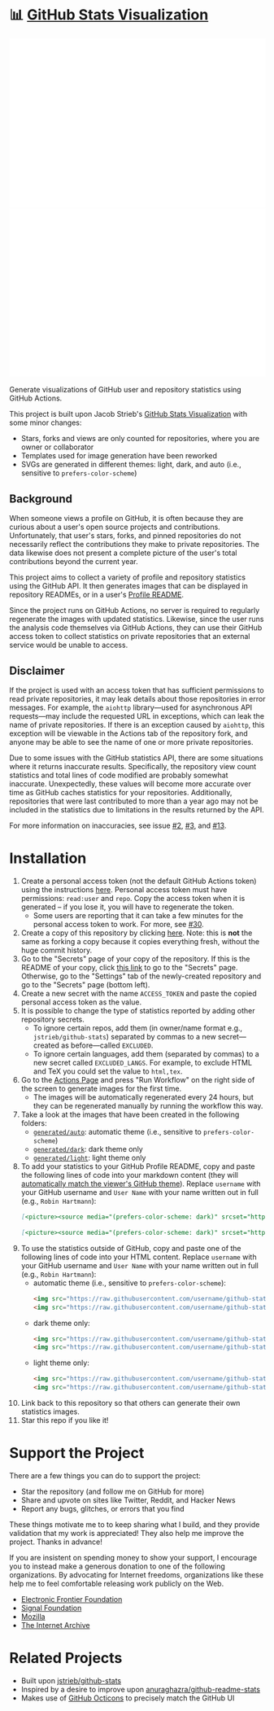 # 📊 [GitHub Stats Visualization][github-stats-orig]

[<picture><source media="(prefers-color-scheme: dark)" srcset="https://raw.githubusercontent.com/robin-hartmann/github-stats/master/generated/dark/overview.svg"><img alt="GitHub Statistics for Robin Hartmann" src="https://raw.githubusercontent.com/robin-hartmann/github-stats/master/generated/light/overview.svg"></picture>][github-stats-custom]
[<picture><source media="(prefers-color-scheme: dark)" srcset="https://raw.githubusercontent.com/robin-hartmann/github-stats/master/generated/dark/languages.svg"><img alt="Languages used by Robin Hartmann" src="https://raw.githubusercontent.com/robin-hartmann/github-stats/master/generated/light/languages.svg"></picture>][github-stats-custom]

Generate visualizations of GitHub user and repository statistics using GitHub
Actions.

This project is built upon Jacob Strieb's [GitHub Stats Visualization][github-stats-orig]
with some minor changes:

- Stars, forks and views are only counted for repositories, where you are owner or collaborator
- Templates used for image generation have been reworked
- SVGs are generated in different themes: light, dark, and auto (i.e., sensitive to `prefers-color-scheme`)

## Background

When someone views a profile on GitHub, it is often because they are curious
about a user's open source projects and contributions. Unfortunately, that
user's stars, forks, and pinned repositories do not necessarily reflect the
contributions they make to private repositories. The data likewise does not
present a complete picture of the user's total contributions beyond the current
year.

This project aims to collect a variety of profile and repository statistics
using the GitHub API. It then generates images that can be displayed in
repository READMEs, or in a user's [Profile
README](https://docs.github.com/en/github/setting-up-and-managing-your-github-profile/managing-your-profile-readme).

Since the project runs on GitHub Actions, no server is required to regularly
regenerate the images with updated statistics. Likewise, since the user runs
the analysis code themselves via GitHub Actions, they can use their GitHub
access token to collect statistics on private repositories that an external
service would be unable to access.

## Disclaimer

If the project is used with an access token that has sufficient permissions to
read private repositories, it may leak details about those repositories in
error messages. For example, the `aiohttp` library—used for asynchronous API
requests—may include the requested URL in exceptions, which can leak the name
of private repositories. If there is an exception caused by `aiohttp`, this
exception will be viewable in the Actions tab of the repository fork, and
anyone may be able to see the name of one or more private repositories.

Due to some issues with the GitHub statistics API, there are some situations
where it returns inaccurate results. Specifically, the repository view count
statistics and total lines of code modified are probably somewhat inaccurate.
Unexpectedly, these values will become more accurate over time as GitHub
caches statistics for your repositories. Additionally, repositories that were
last contributed to more than a year ago may not be included in the statistics
due to limitations in the results returned by the API.

For more information on inaccuracies, see issue
[#2](https://github.com/jstrieb/github-stats/issues/2),
[#3](https://github.com/jstrieb/github-stats/issues/3), and
[#13](https://github.com/jstrieb/github-stats/issues/13).

# Installation

<!-- TODO: Add details and screenshots -->

1. Create a personal access token (not the default GitHub Actions token) using
   the instructions
   [here](https://docs.github.com/en/github/authenticating-to-github/creating-a-personal-access-token).
   Personal access token must have permissions: `read:user` and `repo`. Copy
   the access token when it is generated – if you lose it, you will have to
   regenerate the token.
   - Some users are reporting that it can take a few minutes for the personal
     access token to work. For more, see
     [#30](https://github.com/jstrieb/github-stats/issues/30).
2. Create a copy of this repository by clicking
   [here](https://github.com/robin-hartmann/github-stats/generate). Note: this is
   **not** the same as forking a copy because it copies everything fresh,
   without the huge commit history.
3. Go to the "Secrets" page of your copy of the repository. If this is the
   README of your copy, click [this link](../../settings/secrets/actions) to go
   to the "Secrets" page. Otherwise, go to the "Settings" tab of the
   newly-created repository and go to the "Secrets" page (bottom left).
4. Create a new secret with the name `ACCESS_TOKEN` and paste the copied
   personal access token as the value.
5. It is possible to change the type of statistics reported by adding other
   repository secrets.
   - To ignore certain repos, add them (in owner/name format e.g.,
     `jstrieb/github-stats`) separated by commas to a new secret—created as
     before—called `EXCLUDED`.
   - To ignore certain languages, add them (separated by commas) to a new
     secret called `EXCLUDED_LANGS`. For example, to exclude HTML and TeX you
     could set the value to `html,tex`.
6. Go to the [Actions
   Page](../../actions?query=workflow%3A"Generate+Stats+Images") and press "Run
   Workflow" on the right side of the screen to generate images for the first
   time.
   - The images will be automatically regenerated every 24 hours, but they can
     be regenerated manually by running the workflow this way.
7. Take a look at the images that have been created in the following folders:
   - [`generated/auto`](generated/auto): automatic theme (i.e., sensitive to `prefers-color-scheme`)
   - [`generated/dark`](generated/dark): dark theme only
   - [`generated/light`](generated/light): light theme only
8. To add your statistics to your GitHub Profile README, copy and paste the
   following lines of code into your markdown content
   (they will [automatically match the viewer's GitHub theme](https://docs.github.com/en/get-started/writing-on-github/getting-started-with-writing-and-formatting-on-github/basic-writing-and-formatting-syntax#specifying-the-theme-an-image-is-shown-to)).
   Replace `username` with your GitHub username and `User Name` with
   your name written out in full (e.g., `Robin Hartmann`):
   ```md
   [<picture><source media="(prefers-color-scheme: dark)" srcset="https://raw.githubusercontent.com/username/github-stats/master/generated/dark/overview.svg"><img alt="GitHub Statistics for User Name" src="https://raw.githubusercontent.com/username/github-stats/master/generated/light/overview.svg"></picture>](https://github.com/username/github-stats#readme)
   ```
   ```md
   [<picture><source media="(prefers-color-scheme: dark)" srcset="https://raw.githubusercontent.com/username/github-stats/master/generated/dark/languages.svg"><img alt="Languages used by User Name" src="https://raw.githubusercontent.com/username/github-stats/master/generated/light/languages.svg"></picture>](https://github.com/username/github-stats#readme)
   ```
9. To use the statistics outside of GitHub, copy and paste one of the
   following lines of code into your HTML content. Replace `username`
   with your GitHub username and `User Name` with your name written out in full
   (e.g., `Robin Hartmann`):
   - automatic theme (i.e., sensitive to `prefers-color-scheme`):
     ```html
     <img src="https://raw.githubusercontent.com/username/github-stats/master/generated/auto/overview.svg" width="320" height="210" alt="GitHub Statistics for User Name">
     <img src="https://raw.githubusercontent.com/username/github-stats/master/generated/auto/languages.svg" width="320" height="210" alt="Languages used by User Name">
     ```
   - dark theme only:
     ```html
     <img src="https://raw.githubusercontent.com/username/github-stats/master/generated/dark/overview.svg" width="320" height="210" alt="GitHub Statistics for User Name">
     <img src="https://raw.githubusercontent.com/username/github-stats/master/generated/dark/languages.svg" width="320" height="210" alt="Languages used by User Name">
     ```
   - light theme only:
     ```html
     <img src="https://raw.githubusercontent.com/username/github-stats/master/generated/light/overview.svg" width="320" height="210" alt="GitHub Statistics for User Name">
     <img src="https://raw.githubusercontent.com/username/github-stats/master/generated/light/languages.svg" width="320" height="210" alt="Languages used by User Name">
     ```
10. Link back to this repository so that others can generate their own
   statistics images.
11. Star this repo if you like it!


# Support the Project

There are a few things you can do to support the project:

- Star the repository (and follow me on GitHub for more)
- Share and upvote on sites like Twitter, Reddit, and Hacker News
- Report any bugs, glitches, or errors that you find

These things motivate me to to keep sharing what I build, and they provide
validation that my work is appreciated! They also help me improve the
project. Thanks in advance!

If you are insistent on spending money to show your support, I encourage you to
instead make a generous donation to one of the following organizations. By advocating
for Internet freedoms, organizations like these help me to feel comfortable
releasing work publicly on the Web.

- [Electronic Frontier Foundation](https://supporters.eff.org/donate/)
- [Signal Foundation](https://signal.org/donate/)
- [Mozilla](https://donate.mozilla.org/en-US/)
- [The Internet Archive](https://archive.org/donate/index.php)


# Related Projects

- Built upon [jstrieb/github-stats][github-stats-orig]
- Inspired by a desire to improve upon
  [anuraghazra/github-readme-stats](https://github.com/anuraghazra/github-readme-stats)
- Makes use of [GitHub Octicons](https://primer.style/octicons/) to precisely
  match the GitHub UI

[github-stats-orig]: https://github.com/jstrieb/github-stats#readme
[github-stats-custom]: https://github.com/robin-hartmann/github-stats#readme
